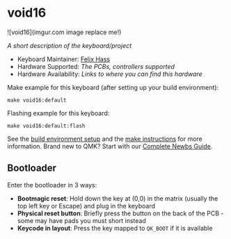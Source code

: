 # void16

![void16](imgur.com image replace me!)

*A short description of the keyboard/project*

* Keyboard Maintainer: [Felix Hass](https://github.com/BattleCh1cken)
* Hardware Supported: *The PCBs, controllers supported*
* Hardware Availability: *Links to where you can find this hardware*

Make example for this keyboard (after setting up your build environment):

    make void16:default

Flashing example for this keyboard:

    make void16:default:flash

See the [build environment setup](https://docs.qmk.fm/#/getting_started_build_tools) and the [make instructions](https://docs.qmk.fm/#/getting_started_make_guide) for more information. Brand new to QMK? Start with our [Complete Newbs Guide](https://docs.qmk.fm/#/newbs).

## Bootloader

Enter the bootloader in 3 ways:

* **Bootmagic reset**: Hold down the key at (0,0) in the matrix (usually the top left key or Escape) and plug in the keyboard
* **Physical reset button**: Briefly press the button on the back of the PCB - some may have pads you must short instead
* **Keycode in layout**: Press the key mapped to `QK_BOOT` if it is available
